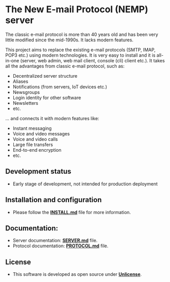 # The New E-mail Protocol (NEMP) server

The classic e-mail protocol is more than 40 years old and has been very little modified since the mid-1990s. It lacks modern features.

This project aims to replace the existing e-mail protocols (SMTP, IMAP, POP3 etc.) using modern technologies. It is very easy to install and it is all-in-one (server, web admin, web mail client, console (cli) client etc.). It takes all the advantages from classic e-mail protocol, such as:

- Decentralized server structure
- Aliases
- Notifications (from servers, IoT devices etc.)
- Newsgroups
- Login identity for other software
- Newsletters
- etc.

... and connects it with modern features like:

- Instant messaging
- Voice and video messages
- Voice and video calls
- Large file transfers
- End-to-end encryption
- etc.

## Development status

- Early stage of development, not intended for production deployment

## Installation and configuration

- Please follow the [**INSTALL.md**](./INSTALL.md) file for more information.

## Documentation:
- Server documentation: [**SERVER.md**](./SERVER.md) file.
- Protocol documentation: [**PROTOCOL.md**](./PROTOCOL.md) file.

## License
- This software is developed as open source under [**Unlicense**](./LICENSE).
